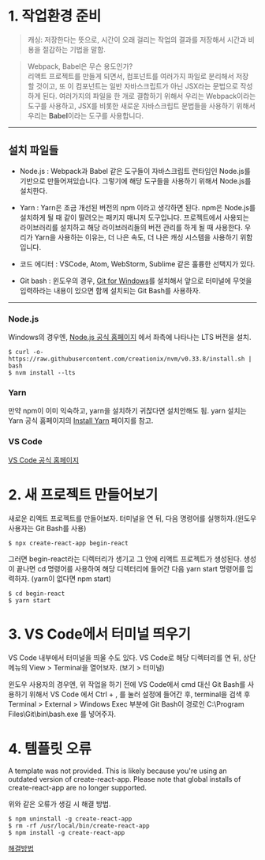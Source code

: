 # 1. 작업환경 준비

> 캐싱: 저장한다는 뜻으로, 시간이 오래 걸리는 작업의 결과를 저장해서 시간과 비용을 절감하는 기법을 말함.

> Webpack, Babel은 무슨 용도인가?<br>
> 리액트 프로젝트를 만들게 되면서, 컴포넌트를 여러가지 파일로 분리해서 저장 할 것이고, 또 이 컴포넌트는 일반 자바스크립트가 아닌 JSX라는 문법으로 작성하게 된다. 여러가지의 파일을 한 개로 결합하기 위해서 우리는 Webpack이라는 도구를 사용하고, JSX를 비롯한 새로운 자바스크립트 문법들을 사용하기 위해서 우리는 **Babel**이라는 도구를 사용합니다.

---

## 설치 파일들

- Node.js : Webpack과 Babel 같은 도구들이 자바스크립트 런타임인 Node.js를 기반으로 만들어져있습니다. 그렇기에 해당 도구들을 사용하기 위해서 Node.js를 설치한다.

- Yarn : Yarn은 조금 개선된 버전의 npm 이라고 생각하면 된다. npm은 Node.js를 설치하게 될 때 같이 딸려오는 패키지 매니저 도구입니다. 프로젝트에서 사용되는 라이브러리를 설치하고 해당 라이브러리들의 버전 관리를 하게 될 때 사용한다. 우리가 Yarn을 사용하는 이유는, 더 나은 속도, 더 나은 캐싱 시스템을 사용하기 위함입니다.

- 코드 에디터 : VSCode, Atom, WebStorm, Sublime 같은 훌륭한 선택지가 있다.

- Git bash : 윈도우의 경우, [Git for Windows](https://gitforwindows.org/)를 설치해서 앞으로 터미널에 무엇을 입력하라는 내용이 있으면 함께 설치되는 Git Bash를 사용하자.

---

### Node.js

Windows의 경우엔, [Node.js 공식 홈페이지](https://nodejs.org/en/) 에서 좌측에 나타나는 LTS 버전을 설치.

```
$ curl -o- https://raw.githubusercontent.com/creationix/nvm/v0.33.8/install.sh | bash
$ nvm install --lts
```

### Yarn

만약 npm이 이미 익숙하고, yarn을 설치하기 귀찮다면 설치안해도 됨.
yarn 설치는 Yarn 공식 홈페이지의 [Install Yarn](https://classic.yarnpkg.com/en/docs/install#windows-stable) 페이지를 참고.

### VS Code

[VS Code 공식 홈페이지](https://code.visualstudio.com/)

# 2. 새 프로젝트 만들어보기

새로운 리엑트 프로젝트를 만들어보자. 터미널을 연 뒤, 다음 명령어를 실행하자.(윈도우 사용자는 Git Bash를 사용)

```
$ npx create-react-app begin-react
```

그러면 begin-react라는 디렉터리가 생기고 그 안에 리액트 프로젝트가 생성된다. 생성이 끝나면 cd 명령어를 사용하여 해당 디렉터리에 들어간 다음 yarn start 명령어를 입력하자. (yarn이 없다면 npm start)

```
$ cd begin-react
$ yarn start
```

# 3. VS Code에서 터미널 띄우기

VS Code 내부에서 터미널을 띄울 수도 있다. VS Code로 해당 디렉터리를 연 뒤, 상단 메뉴의 View > Terminal을 열어보자. (보기 > 터미널)

윈도우 사용자의 경우엔, 위 작업을 하기 전에 VS Code에서 cmd 대신 Git Bash를 사용하기 위해서 VS Code 에서 Ctrl + , 를 눌러 설정에 들어간 후, terminal을 검색 후 Terminal > External > Windows Exec 부분에 Git Bash이 경로인 C:\Program Files\Git\bin\bash.exe 를 넣어주자.

# 4. 템플릿 오류

A template was not provided. This is likely because you're using an outdated version of create-react-app.
Please note that global installs of create-react-app are no longer supported.

위와 같은 오류가 생길 시 해결 방법.

```
$ npm uninstall -g create-react-app
$ rm -rf /usr/local/bin/create-react-app
$ npm install -g create-react-app
```

[해결방법](https://stackoverflow.com/questions/59188624/template-not-provided-using-create-react-app)
